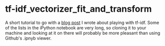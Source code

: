 # tf-idf_vectorizer_fit_and_transform
A short tutorial to go with a [blog post](http://dfrancis.co/2017/10/06/tf-idf-vectorizer-fit-and-transform/) I wrote about playing with tf-idf. Some of the lists in the iPython notebook are very long, so cloning it to your machine and looking at it on there will probably be more pleasant than using Github's .ipnyb viewer.
